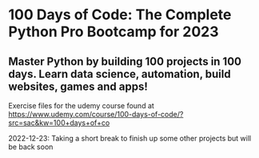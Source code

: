 # 100 Days of Code: The Complete Python Pro Bootcamp for 2023
## Master Python by building 100 projects in 100 days. Learn data science, automation, build websites, games and apps!

Exercise files for the udemy course found at https://www.udemy.com/course/100-days-of-code/?src=sac&kw=100+days+of+co

2022-12-23: Taking a short break to finish up some other projects but will be back soon
